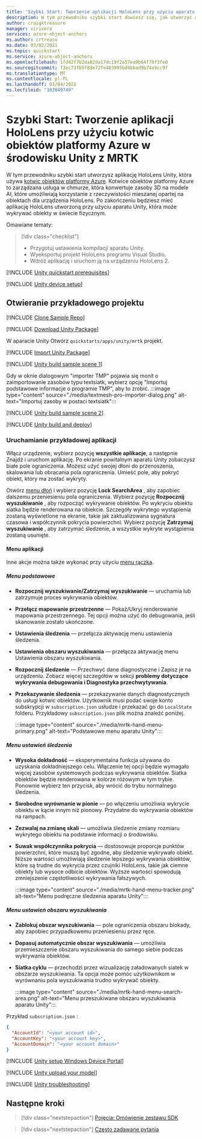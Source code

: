 ```yaml
---
title: 'Szybki Start: Tworzenie aplikacji HoloLens przy użyciu aparatu Unity i MRTK'
description: W tym przewodniku szybki start dowiesz się, jak utworzyć aplikację aparatu HoloLens Unity przy użyciu MRTK i kotwic obiektów.
author: craigktreasure
manager: virivera
services: azure-object-anchors
ms.author: crtreasu
ms.date: 03/02/2021
ms.topic: quickstart
ms.service: azure-object-anchors
ms.openlocfilehash: 1fd42f7b2da82da17dc19f2a57ea9b64f78f3fe0
ms.sourcegitcommit: f3ec73fb5f8de72fe483995bd4bbad9b74a9cc9f
ms.translationtype: MT
ms.contentlocale: pl-PL
ms.lasthandoff: 03/04/2021
ms.locfileid: "102049749"
---
```

# <a name="quickstart-create-a-hololens-app-with-azure-object-anchors-in-unity-with-mrtk"></a>Szybki Start: Tworzenie aplikacji HoloLens przy użyciu kotwic obiektów platformy Azure w środowisku Unity z MRTK

W tym przewodniku szybki start utworzysz aplikację HoloLens Unity, która używa [kotwic obiektów platformy Azure](../overview.md). Kotwice obiektów platformy Azure to zarządzana usługa w chmurze, która konwertuje zasoby 3D na modele AI, które umożliwiają korzystanie z rzeczywistości mieszanej opartej na obiektach dla urządzenia HoloLens. Po zakończeniu będziesz mieć aplikację HoloLens utworzoną przy użyciu aparatu Unity, która może wykrywać obiekty w świecie fizycznym.

Omawiane tematy:

> [!div class="checklist"]
> * Przygotuj ustawienia kompilacji aparatu Unity.
> * Wyeksportuj projekt HoloLens programu Visual Studio.
> * Wdróż aplikację i uruchom ją na urządzeniu HoloLens 2.

[!INCLUDE [Unity quickstart prerequisites](../../../includes/object-anchors-quickstart-unity-prerequisites.md)]

[!INCLUDE [Unity device setup](../../../includes/object-anchors-quickstart-unity-device-setup.md)]

## <a name="open-the-sample-project"></a>Otwieranie przykładowego projektu

[!INCLUDE [Clone Sample Repo](../../../includes/object-anchors-clone-sample-repository.md)]

[!INCLUDE [Download Unity Package](../../../includes/object-anchors-quickstart-unity-download-package.md)]

W aparacie Unity Otwórz `quickstarts/apps/unity/mrtk` projekt.

[!INCLUDE [Import Unity Package](../../../includes/object-anchors-quickstart-unity-import-package.md)]

[!INCLUDE [Unity build sample scene 1](../../../includes/object-anchors-quickstart-unity-build-sample-scene-1.md)]

Gdy w oknie dialogowym "importer TMP" pojawia się monit o zaimportowanie zasobów typu textsiatk, wybierz opcję "Importuj podstawowe informacje o programie TMP", aby to zrobić.
:::image type="content" source="./media/textmesh-pro-importer-dialog.png" alt-text="Importuj zasoby w postaci textsiatk":::

[!INCLUDE [Unity build sample scene 2](../../../includes/object-anchors-quickstart-unity-build-sample-scene-2.md)]

[!INCLUDE [Unity build and deploy](../../../includes/object-anchors-quickstart-unity-build-deploy.md)]

### <a name="run-the-sample-app"></a>Uruchamianie przykładowej aplikacji

Włącz urządzenie, wybierz pozycję **wszystkie aplikacje**, a następnie Znajdź i uruchom aplikację. Po ekranie powitalnym aparatu Unity zobaczysz białe pole ograniczenia. Możesz użyć swojej dłoni do przenoszenia, skalowania lub obracania pola ograniczenia. Umieść pole, aby pokryć obiekt, który ma zostać wykryty.

Otwórz <a href="https://microsoft.github.io/MixedRealityToolkit-Unity/Documentation/README_HandMenu.html" target="_blank">menu dłoń</a> i wybierz pozycję **Lock SearchArea** , aby zapobiec dalszemu przeniesieniu pola ograniczenia. Wybierz pozycję **Rozpocznij wyszukiwanie** , aby rozpocząć wykrywanie obiektów. Po wykryciu obiektu siatka będzie renderowana na obiekcie. Szczegóły wykrytego wystąpienia zostaną wyświetlone na ekranie, takie jak zaktualizowana sygnatura czasowa i współczynnik pokrycia powierzchni. Wybierz pozycję **Zatrzymaj wyszukiwanie** , aby zatrzymać śledzenie, a wszystkie wykryte wystąpienia zostaną usunięte.

#### <a name="the-app-menus"></a>Menu aplikacji

Inne akcje można także wykonać przy użyciu <a href="https://microsoft.github.io/MixedRealityToolkit-Unity/Documentation/README_HandMenu.html" target="_blank">menu rączka</a>.

##### <a name="primary-menu"></a>Menu podstawowe

* **Rozpocznij wyszukiwanie/Zatrzymaj wyszukiwanie** — uruchamia lub zatrzymuje proces wykrywania obiektów.
* **Przełącz mapowanie przestrzenne** — Pokaż/Ukryj renderowanie mapowania przestrzennego. Tej opcji można użyć do debugowania, jeśli skanowanie zostało ukończone.
* **Ustawienia śledzenia** — przełącza aktywację menu ustawienia śledzenia.
* **Ustawienia obszaru wyszukiwania** — przełącza aktywację menu Ustawienia obszaru wyszukiwania.
* **Rozpocznij śledzenie** — Przechwyć dane diagnostyczne i Zapisz je na urządzeniu. Zobacz więcej szczegółów w sekcji **problemy dotyczące wykrywania debugowania i Diagnostyka przechwytywania**.
* **Przekazywanie śledzenia** — przekazywanie danych diagnostycznych do usługi kotwic obiektów. Użytkownik musi podać swoje konto subskrypcji w `subscription.json` usłudze i przekazać go do `LocalState` folderu. Przykładowy `subscription.json` plik można znaleźć poniżej.

    :::image type="content" source="./media/mrtk-hand-menu-primary.png" alt-text="Podstawowe menu aparatu Unity":::

##### <a name="tracker-settings-menu"></a>Menu ustawień śledzenia

* **Wysoka dokładność** — eksperymentalna funkcja używana do uzyskania dokładniejszego celu. Włączenie tej opcji będzie wymagało więcej zasobów systemowych podczas wykrywania obiektów. Siatka obiektów będzie renderowana w kolorze różowym w tym trybie. Ponownie wybierz ten przycisk, aby wrócić do trybu normalnego śledzenia.
* **Swobodne wyrównanie w pionie** — po włączeniu umożliwia wykrycie obiektu w kącie innym niż pionowy. Przydatne do wykrywania obiektów na rampach.
* **Zezwalaj na zmianę skali** — umożliwia śledzenie zmiany rozmiaru wykrytego obiektu na podstawie informacji o środowisku.
* **Suwak współczynnika pokrycia** — dostosowuje proporcje punktów powierzchni, które muszą być zgodne, aby śledzenie wykrywało obiekt.  Niższe wartości umożliwiają śledzenie lepszego wykrywania obiektów, które są trudne do wykrycia przez czujniki HoloLens, takie jak ciemne obiekty lub wysoce odbicie obiektów. Wyższe wartości spowodują zmniejszenie częstotliwości wykrywania fałszywych.

    :::image type="content" source="./media/mrtk-hand-menu-tracker.png" alt-text="Menu podręczne śledzenia aparatu Unity":::

##### <a name="search-area-settings-menu"></a>Menu ustawień obszaru wyszukiwania

* **Zablokuj obszar wyszukiwania** — pole ograniczenia obszaru blokady, aby zapobiec przypadkowemu przeniesieniu przez ręce.
* **Dopasuj automatycznie obszar wyszukiwania** — umożliwia przemieszczenie obszaru wyszukiwania do samego siebie podczas wykrywania obiektów.
* **Siatka cyklu** — przechodzi przez wizualizację załadowanych siatek w obszarze wyszukiwania.  Ta opcja może pomóc użytkownikom w wyrównaniu pola wyszukiwania trudno wykrywać obiekty.

    :::image type="content" source="./media/mrtk-hand-menu-search-area.png" alt-text="Menu przeszukiwane obszaru wyszukiwania aparatu Unity":::

Przykład `subscription.json` :

```json
{
  "AccountId": "<your account id>",
  "AccountKey": "<your account key>",
  "AccountDomain": "<your account domain>"
}
```

[!INCLUDE [Unity setup Windows Device Portal](../../../includes/object-anchors-quickstart-unity-setup-device-portal.md)]

[!INCLUDE [Unity upload your model](../../../includes/object-anchors-quickstart-unity-upload-model.md)]

[!INCLUDE [Unity troubleshooting](../../../includes/object-anchors-quickstart-unity-troubleshooting.md)]

## <a name="next-steps"></a>Następne kroki

> [!div class="nextstepaction"]
> [Pojęcia: Omówienie zestawu SDK](../concepts/sdk-overview.md)

> [!div class="nextstepaction"]
> [Często zadawane pytania](../faq.md)
